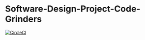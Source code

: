 # Software-Design-Project-Code-Grinders




[![CircleCI](https://circleci.com/gh/rinae-hub/Software-Design-Project-Code-Grinders.svg?style=svg&circle-token=<YOUR_STATUS_API_TOKEN>)](https://app.circleci.com/github/rinae-hub/Software-Design-Project-Code-Grinders/pipelines)
